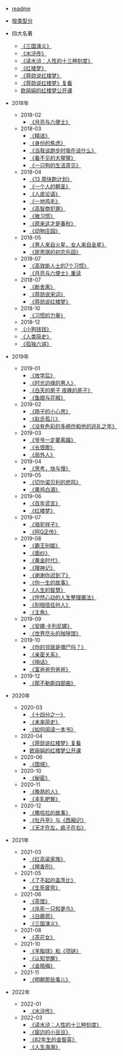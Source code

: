 - [readme](/readME.md)
- [按类型分](/type.md)

- 四大名著
  - [《三国演义》](/read/《三国演义》.md)
  - [《水浒传》](/read/《水浒传》.md)
  - [《读水浒：人性的十三种刻度》](/read/《读水浒：人性的十三种刻度》)
  - [《红楼梦》](/read/《红楼梦》.md)
  - [《蒋勋说红楼梦》](/read/《蒋勋说红楼梦》.md)
  - [《蒋勋说红楼梦》复看](/read/《蒋勋说红楼梦》复看.md)
  - [欧丽娟的红楼梦公开课](/read/欧丽娟的红楼梦公开课.md)

- 2018年
  - 2018-02
    - [《月亮与六便士》](/read/《月亮与六便士》.md)
  - 2018-03
    - [《精进》](/read/《精进》笔记.md)
    - [《身份的焦虑》](/read/《身份的焦虑》.md)
    - [《当我谈跑步时我在谈什么》](/read/《当我谈跑步时我在谈什么》.md)
    - [《看不见的大猩猩》](/read/《看不见的大猩猩》.md)
    - [《一只狗的生活意见》](/read/《一只狗的生活意见》.md)
  - 2018-04
    - [《13 周快跑计划》](/read/《爱上跑步的13周》训练计划表.md)
    - [《一个人的朝圣》](/read/《一个人的朝圣》.md)
    - [《人皮论语》](/read/《人皮论语》.md)
    - [《一地鸡毛》](/read/《一地鸡毛》.md)
    - [《高智商犯罪》](/read/《高智商犯罪》.md)
    - [《微习惯》](/read/《微习惯》.md)
    - [《原来这才是春秋》](/read/《原来这才是春秋》.md)
    - [《动物庄园》](/read/《动物庄园》.md)
  - 2018-05
    - [《男人来自火星，女人来自金星》](/read/《男人来自火星，女人来自金星》.md)
    - [《房思琪的初恋乐园》](/read/《房思琪的初恋乐园》.md)
  - 2018-07
    - [《高效能人士的7个习惯》](/read/《高效能人士的7个习惯》.md)
    - [《月亮与六便士》重读](/read/《月亮与六便士》重读.md)
  - 2018-07
    - [《断舍离》](/read/《断舍离》.md)
    - [《蒋勋说宋词》](/read/《蒋勋说宋词》.md)
    - [《蒋勋说红楼梦》](/read/《蒋勋说红楼梦》.md)
  - 2018-10
    - [《习惯的力量》](/read/《习惯的力量》.md)
  - 2018-12
  - [《小狗钱钱》](/read/《小狗钱钱》.md)
  - [《人类简史》](/read/《人类简史》.md)
  - [《孤独六讲》](/read/《孤独六讲》.md)


- 2019年
  - 2019-01
    - [《放学后》](/read/《放学后》.md)
    - [《时光边缘的男人》](/read/《时光边缘的男人》.md)
    - [《白天的房子 夜晚的房子》](/read/《白天的房子夜晚的房子》.md)
    - [《鱼翅与花椒》](/read/《鱼翅与花椒》.md)
  - 2019-02
    - [《肠子的小心思》](/read/《肠子的小心思》.md)
    - [《赵氏孤儿》](/read/《赵氏孤儿》.md)
    - [《没有色彩的多崎作和他的巡礼之年》](/read/《没有色彩的多崎作和他的巡礼之年》.md)
  - 2019-03
    - [《爷爷一定要离婚》](/read/《爷爷一定要离婚》.md)
    - [《长恨歌》](/read/《长恨歌》.md)
    - [《局外人》](/read/《局外人》.md)
  - 2019-04
    - [《思考，快与慢》](/read/《思考，快与慢》.md)
  - 2019-05
    - [《切尔诺贝利的悲鸣》](/read/《切尔诺贝利的悲鸣》.md)
    - [《黄鸡白酒》](/read/《黄鸡白酒》.md)
  - 2019-06
    - [《百年谎言》](/read/《百年谎言》.md)
    - [《红楼梦》](/read/《红楼梦》.md)
  - 2019-07
    - [《骆驼祥子》](/read/《骆驼祥子》.md)
    - [《阿Q正传》](/read/《阿Q正传》.md)
  - 2019-08
    - [《霸王别姬》](/read/《霸王别姬》.md)
    - [《面纱》](/read/《面纱》.md)
    - [《黄金时代》](/read/《黄金时代》.md)
    - [《搜神记》](/read/《搜神记》.md)
    - [《谢谢你迟到了》](/read/《谢谢你迟到了》.md)
    - [《你一生的故事》](/read/《你一生的故事》.md)
    - [《人生的智慧》](/read/《人生的智慧》.md)
    - [《怦然心动的人生整理魔法》](/read/《怦然心动的人生整理魔法》.md)
    - [《别相信任何人》](/read/《别相信任何人》.md)
    - [《主角》](/read/《主角》.md)
  - 2019-09
    - [《安娜·卡列尼娜》](/read/《安娜·卡列尼娜》.md)
    - [《世界尽头的咖啡馆》](/read/《世界尽头的咖啡馆》.md)
  - 2019-10
    - [《你的邻居是僵尸吗？》](/read/《你的邻居是僵尸吗？》.md)
    - [《亲密关系》](/read/《亲密关系》.md)
    - [《捎话》](/read/《捎话》.md)
    - [《富爸爸穷爸爸》](/read/《富爸爸穷爸爸》.md)
  - 2019-12
    - [《那不勒斯四部曲》](/read/《那不勒斯四部曲》.md)


- 2020年
  - 2020-03
    - [《十四分之一》](/read/《十四分之一》.md)
    - [《未来简史》](/read/《未来简史》.md)
    - [《如何阅读一本书》](/read/《如何阅读一本书》.md)
  - 2020-04
    - [《蒋勋说红楼梦》复看](/read/《蒋勋说红楼梦》复看.md)
    - [欧丽娟的红楼梦公开课](/read/欧丽娟的红楼梦公开课.md)
  - 2020-06
    - [《围城》](/read/《围城》.md)
  - 2020-10
    - [《秘密》](/read/《秘密》.md)
  - 2020-11
    - [《晚熟的人》](/read/《晚熟的人》.md)
    - [《丰乳肥臀》](/read/《丰乳肥臀》.md)
  - 2020-12
    - [《撒哈拉的故事》](/read/《撒哈拉的故事》.md)
    - [《牡丹亭》与《西厢记》](/read/《牡丹亭》与《西厢记》.md)
    - [《天才在左，疯子在右》](/read/《天才在左，疯子在右》.md)

- 2021年
  - 2021-03
    - [《红高粱家族》](/read/《红高粱家族》.md)
    - [《檀香刑》](/read/《檀香刑》.md)
  - 2021-05
    - [《了不起的盖茨比》](/read/《了不起的盖茨比》.md)
    - [《生死疲劳》](/read/《生死疲劳》.md)
  - 2021-06
    - [《茶馆》](/read/《茶馆》.md)
    - [《杀死一只知更鸟》](/read/《杀死一只知更鸟》.md)
    - [《白鹿原》](/read/《白鹿原》.md)
    - [《三国演义》](/read/《三国演义》.md)
  - 2021-08
    - [《茶花女》](/read/《茶花女》.md)
  - 2021-10
    - [《羊脂球》和《项链》](/read/《羊脂球》和《项链》.md)
    - [《认知觉醒》](/read/《认知觉醒》.md)
    - [《金瓶梅》](/read/《金瓶梅》.md)
  - 2021-11
    - [《明朝那些事儿》](/read/《明朝那些事儿》.md)

- 2022年
  - 2022-01
    - [《水浒传》](/read/《水浒传》.md)
  - 2022-03
    - [《读水浒：人性的十三种刻度》](/read/《读水浒：人性的十三种刻度》)
    - [《窗边的小豆豆》](/read/《窗边的小豆豆》.md)
    - [《82年生的金智英》](/read/《82年生的金智英》.md)
    - [《人生海海》](/read/《人生海海》.md)